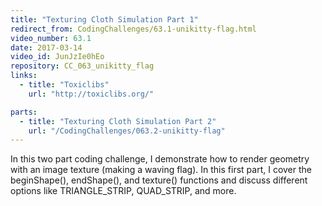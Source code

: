 ```yaml
---
title: "Texturing Cloth Simulation Part 1"
redirect_from: CodingChallenges/63.1-unikitty-flag.html
video_number: 63.1
date: 2017-03-14
video_id: JunJzIe0hEo
repository: CC_063_unikitty_flag
links:
  - title: "Toxiclibs"
    url: "http://toxiclibs.org/"

parts:
  - title: "Texturing Cloth Simulation Part 2"
    url: "/CodingChallenges/063.2-unikitty-flag"
---
```


In this two part coding challenge, I demonstrate how to render geometry with an image texture (making a waving flag).  In this first part, I cover the beginShape(), endShape(), and texture() functions and discuss different options like TRIANGLE_STRIP, QUAD_STRIP, and more.

